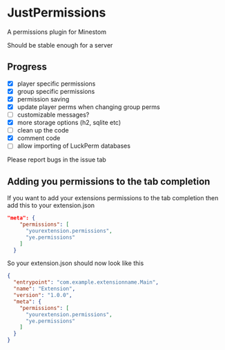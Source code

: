 # JustPermissions
A permissions plugin for Minestom

Should be stable enough for a server

## Progress
- [x] player specific permissions
- [x] group specific permissions
- [x] permission saving
- [x] update player perms when changing group perms
- [ ] customizable messages?
- [x] more storage options (h2, sqlite etc)
- [ ] clean up the code
- [x] comment code
- [ ] allow importing of LuckPerm databases

Please report bugs in the issue tab

## Adding you permissions to the tab completion

If you want to add your extensions permissions to the tab completion
then add this to your extension.json
```json
"meta": {
    "permissions": [
      "yourextension.permissions",
      "ye.permissions"
    ]
  }
```
So your extension.json should now look like this
```json
{
  "entrypoint": "com.example.extensionname.Main",
  "name": "Extension",
  "version": "1.0.0",
  "meta": {
    "permissions": [
      "yourextension.permissions",
      "ye.permissions"
    ]
  }
}
```